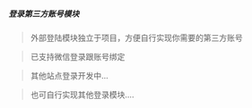 
##### 登录第三方账号模块

> 外部登陆模块独立于项目，方便自行实现你需要的第三方账号

> 已支持微信登录跟账号绑定

> 其他站点登录开发中...

> 也可自行实现其他登录模块....

